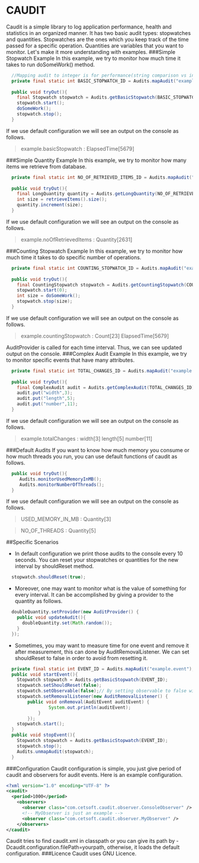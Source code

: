 CAUDIT
======

Caudit is a simple library to log application performance, health and statistics in an 
organized manner. It has two basic audit types: stopwatches and quantities. Stopwatches
are the ones which you keep track of the time passed for a specific operation. Quantities 
are variables that you want to monitor. Let's make it more understanding with examples.
###Simple Stopwatch Example
In this example, we try to monitor how much time it takes to run doSomeWork() method. 
```java
  //Mapping audit to integer is for performance(string comparison vs integer comparison)
  private final static int BASIC_STOPWATCH_ID = Audits.mapAudit("example.basicStopwatch");
  
  public void tryOut(){
    final Stopwatch stopwatch = Audits.getBasicStopwatch(BASIC_STOPWATCH_ID);
    stopwatch.start();
    doSomeWork();
    stopwatch.stop();
  }
```
If we use default configuration we will see an output on the console as follows.
> example.basicStopwatch : ElapsedTime[5679]

###Simple Quantity Example
In this example, we try to monitor how many items we retrieve from database. 
```java
  private final static int NO_OF_RETRIEVED_ITEMS_ID = Audits.mapAudit("example.noOfRetrievedItems");
  
  public void tryOut(){
    final LongQuantity quantity = Audits.getLongQuantity(NO_OF_RETRIEVED_ITEMS_ID);
    int size = retrieveItems().size();
    quantity.increment(size);
  }
```
If we use default configuration we will see an output on the console as follows.
> example.noOfRetrievedItems : Quantity[2631]

###Counting Stopwatch Example
In this example, we try to monitor how much time it takes to do specific number of operations. 
```java
  private final static int COUNTING_STOPWATCH_ID = Audits.mapAudit("example.countingStopwatch");
  
  public void tryOut(){
    final CountingStopwatch stopwatch = Audits.getCountingStopwatch(COUNTING_STOPWATCH_ID);
    stopwatch.start(0);
    int size = doSomeWork();
    stopwatch.stop(size);
  }
```
If we use default configuration we will see an output on the console as follows.
> example.countingStopwatch : Count[23] ElapsedTime[5679]

AuditProvider is called for each time interval. Thus, we can see updated output on the console.
###Complex Audit Example
In this example, we try to monitor specific events that have many attributes.
```java
  private final static int TOTAL_CHANGES_ID = Audits.mapAudit("example.totalChanges");
  
  public void tryOut(){
    final ComplexAudit audit = Audits.getComplexAudit(TOTAL_CHANGES_ID);
    audit.put("width",3);
    audit.put("length",5);
    audit.put("number",11);
  }
```
If we use default configuration we will see an output on the console as follows.
> example.totalChanges : width[3] length[5] number[11]

###Default Audits
If you want to know how much memory you consume or how much threads you run, you can use default
functions of caudit as follows.
```java
  public void tryOut(){
     Audits.monitorUsedMemoryInMB();
     Audits.monitorNumberOfThreads();
  }
```
If we use default configuration we will see an output on the console as follows.
> USED_MEMORY_IN_MB : Quantity[3]

>NO_OF_THREADS : Quantity[5]

##Specific Scenarios
* In default configuration we print those audits to the console every 10 seconds. You can reset
your stopwatches or quantities for the new interval by shouldReset method.

```java
  stopwatch.shouldReset(true);
```
* Moreover, one may want to monitor what is the value of something for every interval. It can
be accomplished by giving a provider to the quantity as follows.

```java
  doubleQuantity.setProvider(new AuditProvider() {
    public void updateAudit(){
      doubleQuantity.set(Math.random());
    }
  });
```
* Sometimes, you may want to measure time for one event and remove it after measurement, this can
done by AuditRemovalListener. We can set shouldReset to false in order to avoid from resetting it.

```java
  private final static int EVENT_ID = Audits.mapAudit("example.event");
  public void startEvent(){
    Stopwatch stopwatch = Audits.getBasicStopwatch(EVENT_ID);
    stopwatch.setShouldReset(false);
    stopwatch.setObservable(false);// By setting observable to false will prevent it from being observed.
    stopwatch.setRemovalListener(new AuditRemovalListener() {
  		public void onRemoval(AuditEvent auditEvent) {
				System.out.println(auditEvent);
			}
		});
    stopwatch.start();
  }
  public void stopEvent(){
    Stopwatch stopwatch = Audits.getBasicStopwatch(EVENT_ID);
    stopwatch.stop();
    Audits.unmapAudit(stopwatch);
  }
```
###Configuration
Caudit configuration is simple, you just give period of caudit and observers for audit events.
Here is an example configuration. 
```xml
<?xml version="1.0" encoding="UTF-8" ?>
<caudit>
  <period>1000</period>
    <observers>
      <observer class="com.cetsoft.caudit.observer.ConsoleObserver" />
      <!-- MyObserver is just an example -->
      <observer class="com.cetsoft.caudit.observer.MyObserver" />
	</observers>
</caudit>
```
Caudit tries to find caudit.xml in classpath or you can give
its path by -Dcaudit.configuration.filePath=yourpath, otherwise, it loads the default configuration.
###Licence
Caudit uses GNU Licence.
